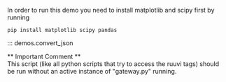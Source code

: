 In order to run this demo you need to install matplotlib and scipy first by running
```
pip install matplotlib scipy pandas
```

::: demos.convert_json

** Important Comment **  
This script (like all python scripts that try to access the ruuvi tags) should be run without an active instance of "gateway.py" running.
